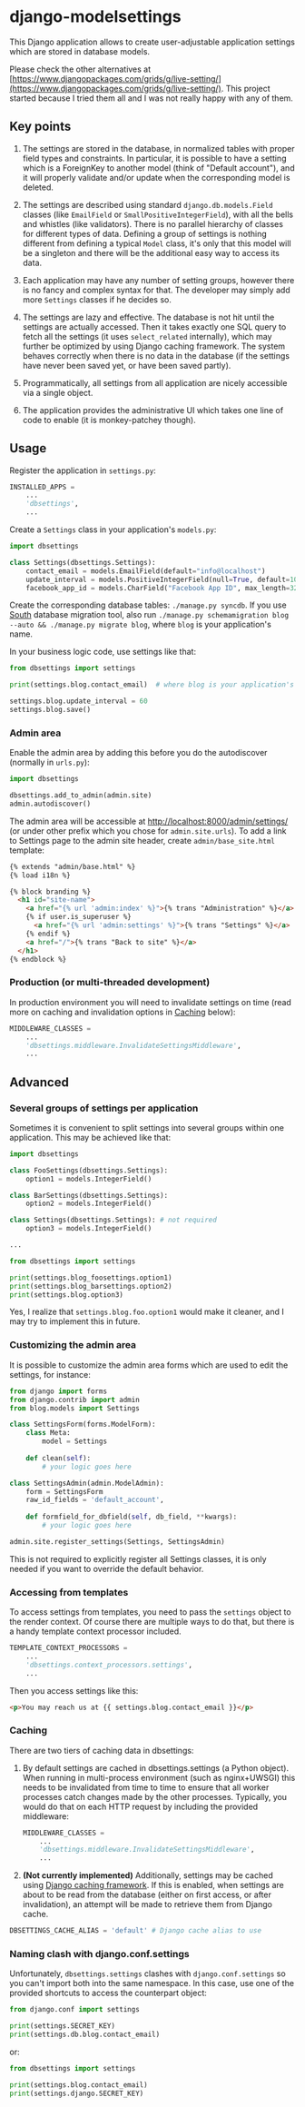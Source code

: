 django-modelsettings
====================

This Django application allows to create user-adjustable application settings which are stored in database models. 

Please check the other alternatives at [https://www.djangopackages.com/grids/g/live-setting/](https://www.djangopackages.com/grids/g/live-setting/). This project started because I tried them all and I was not really happy with any of them.

Key points
----------

1. The settings are stored in the database, in normalized tables with proper field types and constraints. In particular, it is possible to have a setting which is a ForeignKey to another model (think of "Default account"), and it will properly validate and/or update when the corresponding model is deleted.

2. The settings are described using standard `django.db.models.Field` classes (like `EmailField` or `SmallPositiveIntegerField`), with all the bells and whistles (like validators). There is no parallel hierarchy of classes for different types of data. Defining a group of settings is nothing different from defining a typical `Model` class, it's only that this model will be a singleton and there will be the additional easy way to access its data.

3. Each application may have any number of setting groups, however there is no fancy and complex syntax for that. The developer may simply add more `Settings` classes if he decides so.

4. The settings are lazy and effective. The database is not hit until the settings are actually accessed. Then it takes exactly one SQL query to fetch all the settings (it uses `select_related` internally), which may further be optimized by using Django caching framework. The system behaves correctly when there is no data in the database (if the settings have never been saved yet, or have been saved partly).

5. Programmatically, all settings from all application are nicely accessible via a single object.

5. The application provides the administrative UI which takes one line of code to enable (it is monkey-patchey though).

Usage
-----

Register the application in `settings.py`:

```python
INSTALLED_APPS =
	...
	'dbsettings',
	...
```

Create a `Settings` class in your application's `models.py`:

```python
import dbsettings

class Settings(dbsettings.Settings):
    contact_email = models.EmailField(default="info@localhost")
    update_interval = models.PositiveIntegerField(null=True, default=10, help_text="Update interval in seconds")
    facebook_app_id = models.CharField("Facebook App ID", max_length=32, blank=True)
```

Create the corresponding database tables: `./manage.py syncdb`.
If you use [South](http://south.aeracode.org/) database migration tool, also run
`./manage.py schemamigration blog --auto && ./manage.py migrate blog`, where `blog` is your application's name.

In your business logic code, use settings like that:

```python
from dbsettings import settings

print(settings.blog.contact_email)  # where blog is your application's name

settings.blog.update_interval = 60
settings.blog.save()
```

### Admin area

Enable the admin area by adding this before you do the autodiscover (normally in `urls.py`):

```python
import dbsettings

dbsettings.add_to_admin(admin.site)
admin.autodiscover()
```

The admin area will be accessible at [http://localhost:8000/admin/settings/](http://localhost:8000/admin/settings/) (or under other prefix which you chose for `admin.site.urls`). To add a link to Settings page to the admin site header, create `admin/base_site.html` template:

```html
{% extends "admin/base.html" %}
{% load i18n %}

{% block branding %}
  <h1 id="site-name">
    <a href="{% url 'admin:index' %}">{% trans "Administration" %}</a> |
    {% if user.is_superuser %}
      <a href="{% url 'admin:settings' %}">{% trans "Settings" %}</a> |
    {% endif %}
    <a href="/">{% trans "Back to site" %}</a>
  </h1>
{% endblock %}
```

### Production (or multi-threaded development)

In production environment you will need to invalidate settings on time (read more on caching and invalidation options in [Caching](#caching) below):

```python
MIDDLEWARE_CLASSES =
    ...
    'dbsettings.middleware.InvalidateSettingsMiddleware',
    ...
```

Advanced
--------

### Several groups of settings per application

Sometimes it is convenient to split settings into several groups within one application. This may be achieved like that:

```python
import dbsettings

class FooSettings(dbsettings.Settings):
    option1 = models.IntegerField()

class BarSettings(dbsettings.Settings):
    option2 = models.IntegerField()

class Settings(dbsettings.Settings): # not required
    option3 = models.IntegerField()

...

from dbsettings import settings

print(settings.blog_foosettings.option1)
print(settings.blog_barsettings.option2)
print(settings.blog.option3)
```

Yes, I realize that `settings.blog.foo.option1` would make it cleaner, and I may try to implement this in future.

### Customizing the admin area

It is possible to customize the admin area forms which are used to edit the settings, for instance:

```python
from django import forms
from django.contrib import admin
from blog.models import Settings

class SettingsForm(forms.ModelForm):
    class Meta:
        model = Settings
        
    def clean(self):
        # your logic goes here

class SettingsAdmin(admin.ModelAdmin):
    form = SettingsForm
    raw_id_fields = 'default_account',
    
    def formfield_for_dbfield(self, db_field, **kwargs):
        # your logic goes here

admin.site.register_settings(Settings, SettingsAdmin)
```
This is not required to explicitly register all Settings classes, it is only needed if you want to override the default behavior.

### Accessing from templates

To access settings from templates, you need to pass the `settings` object to the render context. Of course there are multiple ways to do that, but there is a handy template context processor included.

```python
TEMPLATE_CONTEXT_PROCESSORS =
    ...
    'dbsettings.context_processors.settings',
    ...
```

Then you access settings like this:

```html
<p>You may reach us at {{ settings.blog.contact_email }}</p>
```

### Caching

There are two tiers of caching data in dbsettings:

1. By default settings are cached in dbsettings.settings (a Python object). When running in multi-process environment (such as nginx+UWSGI) this needs to be invalidated from time to time to ensure that all worker processes catch changes made by the other processes. Typically, you would do that on each HTTP request by including the provided middleware:
    ```python
    MIDDLEWARE_CLASSES =
        ...
        'dbsettings.middleware.InvalidateSettingsMiddleware',
        ...
    ```

2. **(Not currently implemented)** Additionally, settings may be cached using [Django caching framework](https://docs.djangoproject.com/en/dev/topics/cache/). If this is enabled, when settings are about to be read from the database (either on first access, or after invalidation), an attempt will be made to retrieve them from Django cache.
```python
DBSETTINGS_CACHE_ALIAS = 'default' # Django cache alias to use
```

### Naming clash with django.conf.settings

Unfortunately, `dbsettings.settings` clashes with `django.conf.settings` so you can't import both into the same namespace. In this case, use one of the provided shortcuts to access the counterpart object:

```python
from django.conf import settings

print(settings.SECRET_KEY)
print(settings.db.blog.contact_email)
```

or:

```python
from dbsettings import settings

print(settings.blog.contact_email)
print(settings.django.SECRET_KEY)
```
